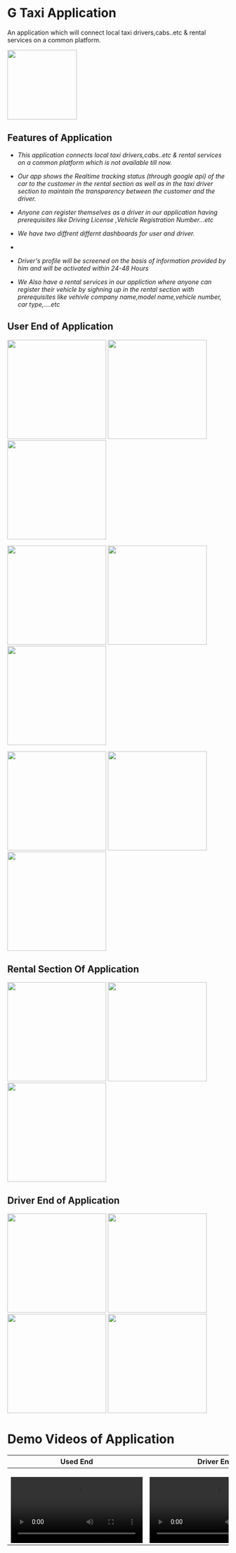 
# G Taxi Application


An application which will connect local taxi drivers,cabs..etc & rental services on a common platform. 


<img src="https://user-images.githubusercontent.com/62808343/121771334-5cefa000-cb8c-11eb-9534-5ee5a75d6699.png" width="158">


## Features of Application


* *This application connects local taxi drivers,cabs..etc & rental services on a common platform which is not available till now.*


* *Our app shows the Realtime tracking status (through google api) of the car to the customer in the rental section as well as in the taxi driver section to maintain the            transparency between the customer and the driver.*


* *Anyone can register themselves as a driver in our application having prerequisites like Driving License ,Vehicle Registration Number...etc*


* *We have two diffrent differnt dashboards for user and driver.*
* 


* *Driver's profile will be screened on the basis of information provided by him and will be activated within 24-48 Hours*




* *We Also have a rental services in our appliction where anyone can register their vehicle by sighning up in the rental section with prerequisites like vehivle company            name,model name,vehicle number, car type,....etc*



## User End of Application

<p float="left">
  
  <img src="https://user-images.githubusercontent.com/62808343/121771628-100cc900-cb8e-11eb-86f1-11a3f4ca2634.png" width="225" >
  <img src="https://user-images.githubusercontent.com/62808343/121772022-91fdf180-cb90-11eb-9e88-24a835510a99.png" width="225" > 
  <img src="https://user-images.githubusercontent.com/62808343/121772101-02a50e00-cb91-11eb-8eb7-cd03b77ee6d1.png" width="225" >
</p>

<p float="left">
  <img src="https://user-images.githubusercontent.com/62808343/121772709-cd022400-cb94-11eb-8c98-d8132f934e13.png" width="225" >
  <img src="https://user-images.githubusercontent.com/62808343/121772659-5cf39e00-cb94-11eb-9e5c-053cebf7e00f.png" width="225" > 
  <img src="https://user-images.githubusercontent.com/62808343/121773456-b8745a80-cb99-11eb-8e80-0c4a9cfa8e41.png" width="225" >
</p>

<p float="left">
  <img src="https://user-images.githubusercontent.com/62808343/121773598-93341c00-cb9a-11eb-81ee-a911e2c9b363.gif" width="225" >
  <img src="https://user-images.githubusercontent.com/62808343/121773562-51a37100-cb9a-11eb-838f-47129abc135f.gif" width="225"> 
  <img src="https://user-images.githubusercontent.com/62808343/121773620-b2cb4480-cb9a-11eb-85d1-492dc1494d66.gif" width="225" >
</p>

## Rental Section Of Application

<p float="left">
<img src="https://user-images.githubusercontent.com/62808343/121773758-94b21400-cb9b-11eb-8c1e-00bd447f6789.png" width="225" >
  <img src="https://user-images.githubusercontent.com/62808343/121773763-9b408b80-cb9b-11eb-9d0e-c9c497e934e1.png" width="225"> 
  <img src="https://user-images.githubusercontent.com/62808343/121773765-a09dd600-cb9b-11eb-8df6-4c23b3e31800.png" width="225" >
</p>

## Driver End of Application

<p float="left">
<img src="https://user-images.githubusercontent.com/62808343/121773657-f920a380-cb9a-11eb-8d0e-716a8e4b5428.png" width="225" >
  <img src="https://user-images.githubusercontent.com/62808343/121773660-fd4cc100-cb9a-11eb-9215-c244e12ebcf9.png" width="225"> 
  <img src="https://user-images.githubusercontent.com/62808343/121773665-02117500-cb9b-11eb-8492-bf3219b599bb.png" width="225">
  <img src="https://user-images.githubusercontent.com/62808343/121773674-09388300-cb9b-11eb-80c4-0e00f8dd2253.png" width="225" >
</p>

# Demo Videos of Application


| Used End  | Driver End |
| ------------- | ------------- |
|||
|||
|||
|![Click here to view Video](https://user-images.githubusercontent.com/62808343/121804451-15d4de00-cc64-11eb-96d6-02edcf4aa1a0.mp4)| ![Click here to view Video](https://user-images.githubusercontent.com/62808343/121798396-a818ba00-cc43-11eb-84bc-e4ef3ce66ae9.mp4)  |







